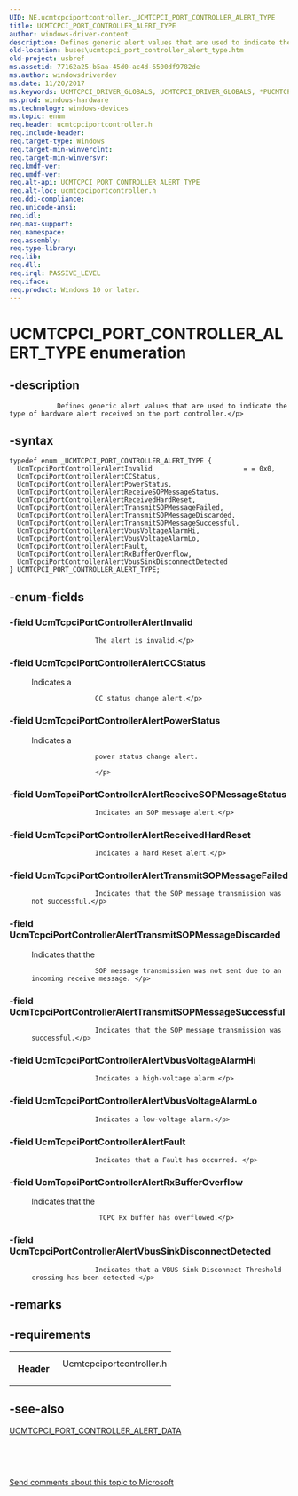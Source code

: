 ```yaml
---
UID: NE.ucmtcpciportcontroller._UCMTCPCI_PORT_CONTROLLER_ALERT_TYPE
title: UCMTCPCI_PORT_CONTROLLER_ALERT_TYPE
author: windows-driver-content
description: Defines generic alert values that are used to indicate the type of hardware alert received on the port controller.
old-location: buses\ucmtcpci_port_controller_alert_type.htm
old-project: usbref
ms.assetid: 77162a25-b5aa-45d0-ac4d-6500df9782de
ms.author: windowsdriverdev
ms.date: 11/20/2017
ms.keywords: UCMTCPCI_DRIVER_GLOBALS, UCMTCPCI_DRIVER_GLOBALS, *PUCMTCPCI_DRIVER_GLOBALS
ms.prod: windows-hardware
ms.technology: windows-devices
ms.topic: enum
req.header: ucmtcpciportcontroller.h
req.include-header: 
req.target-type: Windows
req.target-min-winverclnt: 
req.target-min-winversvr: 
req.kmdf-ver: 
req.umdf-ver: 
req.alt-api: UCMTCPCI_PORT_CONTROLLER_ALERT_TYPE
req.alt-loc: ucmtcpciportcontroller.h
req.ddi-compliance: 
req.unicode-ansi: 
req.idl: 
req.max-support: 
req.namespace: 
req.assembly: 
req.type-library: 
req.lib: 
req.dll: 
req.irql: PASSIVE_LEVEL
req.iface: 
req.product: Windows 10 or later.
---
```


# UCMTCPCI_PORT_CONTROLLER_ALERT_TYPE enumeration



## -description
<p>
                    
                Defines generic alert values that are used to indicate the type of hardware alert received on the port controller.</p>


## -syntax

````
typedef enum _UCMTCPCI_PORT_CONTROLLER_ALERT_TYPE { 
  UcmTcpciPortControllerAlertInvalid                       = = 0x0,
  UcmTcpciPortControllerAlertCCStatus,
  UcmTcpciPortControllerAlertPowerStatus,
  UcmTcpciPortControllerAlertReceiveSOPMessageStatus,
  UcmTcpciPortControllerAlertReceivedHardReset,
  UcmTcpciPortControllerAlertTransmitSOPMessageFailed,
  UcmTcpciPortControllerAlertTransmitSOPMessageDiscarded,
  UcmTcpciPortControllerAlertTransmitSOPMessageSuccessful,
  UcmTcpciPortControllerAlertVbusVoltageAlarmHi,
  UcmTcpciPortControllerAlertVbusVoltageAlarmLo,
  UcmTcpciPortControllerAlertFault,
  UcmTcpciPortControllerAlertRxBufferOverflow,
  UcmTcpciPortControllerAlertVbusSinkDisconnectDetected
} UCMTCPCI_PORT_CONTROLLER_ALERT_TYPE;
````


## -enum-fields
<dl>

### -field <a id="UcmTcpciPortControllerAlertInvalid"></a><a id="ucmtcpciportcontrolleralertinvalid"></a><a id="UCMTCPCIPORTCONTROLLERALERTINVALID"></a><b>UcmTcpciPortControllerAlertInvalid</b>

<dd>
<p>
                        
                    The alert is invalid.</p>
</dd>

### -field <a id="UcmTcpciPortControllerAlertCCStatus"></a><a id="ucmtcpciportcontrolleralertccstatus"></a><a id="UCMTCPCIPORTCONTROLLERALERTCCSTATUS"></a><b>UcmTcpciPortControllerAlertCCStatus</b>

<dd>
<p>Indicates a
                        
                    CC status change alert.</p>
</dd>

### -field <a id="UcmTcpciPortControllerAlertPowerStatus"></a><a id="ucmtcpciportcontrolleralertpowerstatus"></a><a id="UCMTCPCIPORTCONTROLLERALERTPOWERSTATUS"></a><b>UcmTcpciPortControllerAlertPowerStatus</b>

<dd>
<p>Indicates a
                        
                    power status change alert.
                        
                    </p>
</dd>

### -field <a id="UcmTcpciPortControllerAlertReceiveSOPMessageStatus"></a><a id="ucmtcpciportcontrolleralertreceivesopmessagestatus"></a><a id="UCMTCPCIPORTCONTROLLERALERTRECEIVESOPMESSAGESTATUS"></a><b>UcmTcpciPortControllerAlertReceiveSOPMessageStatus</b>

<dd>
<p>
                        
                    Indicates an SOP message alert.</p>
</dd>

### -field <a id="UcmTcpciPortControllerAlertReceivedHardReset"></a><a id="ucmtcpciportcontrolleralertreceivedhardreset"></a><a id="UCMTCPCIPORTCONTROLLERALERTRECEIVEDHARDRESET"></a><b>UcmTcpciPortControllerAlertReceivedHardReset</b>

<dd>
<p>
                        
                    Indicates a hard Reset alert.</p>
</dd>

### -field <a id="UcmTcpciPortControllerAlertTransmitSOPMessageFailed"></a><a id="ucmtcpciportcontrolleralerttransmitsopmessagefailed"></a><a id="UCMTCPCIPORTCONTROLLERALERTTRANSMITSOPMESSAGEFAILED"></a><b>UcmTcpciPortControllerAlertTransmitSOPMessageFailed</b>

<dd>
<p>
                        
                    Indicates that the SOP message transmission was not successful.</p>
</dd>

### -field <a id="UcmTcpciPortControllerAlertTransmitSOPMessageDiscarded"></a><a id="ucmtcpciportcontrolleralerttransmitsopmessagediscarded"></a><a id="UCMTCPCIPORTCONTROLLERALERTTRANSMITSOPMESSAGEDISCARDED"></a><b>UcmTcpciPortControllerAlertTransmitSOPMessageDiscarded</b>

<dd>
<p>Indicates that the
                        
                    SOP message transmission was not sent due to an incoming receive message. </p>
</dd>

### -field <a id="UcmTcpciPortControllerAlertTransmitSOPMessageSuccessful"></a><a id="ucmtcpciportcontrolleralerttransmitsopmessagesuccessful"></a><a id="UCMTCPCIPORTCONTROLLERALERTTRANSMITSOPMESSAGESUCCESSFUL"></a><b>UcmTcpciPortControllerAlertTransmitSOPMessageSuccessful</b>

<dd>
<p>
                        
                    Indicates that the SOP message transmission was successful.</p>
</dd>

### -field <a id="UcmTcpciPortControllerAlertVbusVoltageAlarmHi"></a><a id="ucmtcpciportcontrolleralertvbusvoltagealarmhi"></a><a id="UCMTCPCIPORTCONTROLLERALERTVBUSVOLTAGEALARMHI"></a><b>UcmTcpciPortControllerAlertVbusVoltageAlarmHi</b>

<dd>
<p>
                        
                    Indicates a high-voltage alarm.</p>
</dd>

### -field <a id="UcmTcpciPortControllerAlertVbusVoltageAlarmLo"></a><a id="ucmtcpciportcontrolleralertvbusvoltagealarmlo"></a><a id="UCMTCPCIPORTCONTROLLERALERTVBUSVOLTAGEALARMLO"></a><b>UcmTcpciPortControllerAlertVbusVoltageAlarmLo</b>

<dd>
<p>
                        
                    Indicates a low-voltage alarm.</p>
</dd>

### -field <a id="UcmTcpciPortControllerAlertFault"></a><a id="ucmtcpciportcontrolleralertfault"></a><a id="UCMTCPCIPORTCONTROLLERALERTFAULT"></a><b>UcmTcpciPortControllerAlertFault</b>

<dd>
<p>
                        
                    Indicates that a Fault has occurred. </p>
</dd>

### -field <a id="UcmTcpciPortControllerAlertRxBufferOverflow"></a><a id="ucmtcpciportcontrolleralertrxbufferoverflow"></a><a id="UCMTCPCIPORTCONTROLLERALERTRXBUFFEROVERFLOW"></a><b>UcmTcpciPortControllerAlertRxBufferOverflow</b>

<dd>
<p>Indicates that the
                        
                     TCPC Rx buffer has overflowed.</p>
</dd>

### -field <a id="UcmTcpciPortControllerAlertVbusSinkDisconnectDetected"></a><a id="ucmtcpciportcontrolleralertvbussinkdisconnectdetected"></a><a id="UCMTCPCIPORTCONTROLLERALERTVBUSSINKDISCONNECTDETECTED"></a><b>UcmTcpciPortControllerAlertVbusSinkDisconnectDetected</b>

<dd>
<p>
                        
                    Indicates that a VBUS Sink Disconnect Threshold crossing has been detected </p>
</dd>
</dl>

## -remarks


## -requirements
<table>
<tr>
<th width="30%">
<p>Header</p>
</th>
<td width="70%">
<dl>
<dt>Ucmtcpciportcontroller.h</dt>
</dl>
</td>
</tr>
</table>

## -see-also
<dl>
<dt>
<a href="buses.ucmtcpci_port_controller_alert_data">UCMTCPCI_PORT_CONTROLLER_ALERT_DATA</a>
</dt>
</dl>
<p> </p>
<p> </p>
<p><a href="mailto:wsddocfb@microsoft.com?subject=Documentation%20feedback [usbref\buses]:%20UCMTCPCI_PORT_CONTROLLER_ALERT_TYPE enumeration%20 RELEASE:%20(11/20/2017)&amp;body=%0A%0APRIVACY STATEMENT%0A%0AWe use your feedback to improve the documentation. We don't use your email address for any other purpose, and we'll remove your email address from our system after the issue that you're reporting is fixed. While we're working to fix this issue, we might send you an email message to ask for more info. Later, we might also send you an email message to let you know that we've addressed your feedback.%0A%0AFor more info about Microsoft's privacy policy, see http://privacy.microsoft.com/en-us/default.aspx." title="Send comments about this topic to Microsoft">Send comments about this topic to Microsoft</a></p>
